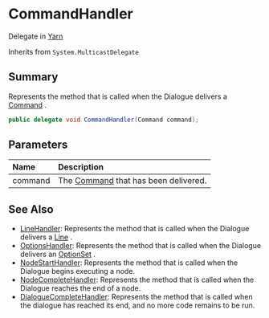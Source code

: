 # CommandHandler

Delegate in [Yarn](/api/csharp/yarn.md)

Inherits from `System.MulticastDelegate`

## Summary


Represents the method that is called when the Dialogue delivers a
<a href="yarn.command.md">Command</a> .


```csharp
public delegate void CommandHandler(Command command);
```

## Parameters

|Name|Description|
|:---|:---|
|command|The  <a href="yarn.command.md">Command</a>  that has been delivered.|

## See Also

* [LineHandler](/api/csharp/yarn.linehandler.md): Represents the method that is called when the Dialogue delivers a <a href="yarn.line.md">Line</a> .
* [OptionsHandler](/api/csharp/yarn.optionshandler.md): Represents the method that is called when the Dialogue delivers an <a href="yarn.optionset.md">OptionSet</a> .
* [NodeStartHandler](/api/csharp/yarn.nodestarthandler.md): Represents the method that is called when the Dialogue begins executing a node.
* [NodeCompleteHandler](/api/csharp/yarn.nodecompletehandler.md): Represents the method that is called when the Dialogue reaches the end of a node.
* [DialogueCompleteHandler](/api/csharp/yarn.dialoguecompletehandler.md): Represents the method that is called when the dialogue has reached its end, and no more code remains to be run.

